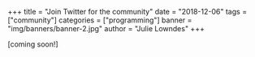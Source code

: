 +++
title = "Join Twitter for the community"
date = "2018-12-06"
tags = ["community"]
categories = ["programming"]
banner = "img/banners/banner-2.jpg"
author = "Julie Lowndes"
+++

[coming soon!]